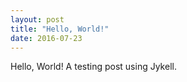 ```yaml
---
layout: post
title: "Hello, World!"
date: 2016-07-23
---
```


Hello, World! A testing post using Jykell.
